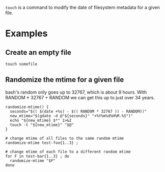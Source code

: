 `touch` is a command to modify the date of filesystem metadata for a given file.

# Examples

## Create an empty file

`touch somefile`

## Randomize the mtime for a given file

bash's random only goes up to 32767, which is about 9 hours. With RANDOM * 32767 + RANDOM we can get this up to just over 34 years.

```
randomize-mtime() {
  seconds="$(( $(date +%s) - $(( RANDOM * 32767 )) - RANDOM))"
  new_mtime="$(gdate -d @"${seconds}" "+%Y%m%d%H%M.%S")"
  echo "${new_mtime} $*" 1>&2
  touch -t "${new_mtime}" "$@"
}

# change mtime of all files to the same random mtime
randomize-mtime test-foo{1..3} ;

# change mtime of each file to a different random mtime
for F in test-bar{1..3} ; do
  randomize-mtime "$F"
done
```
